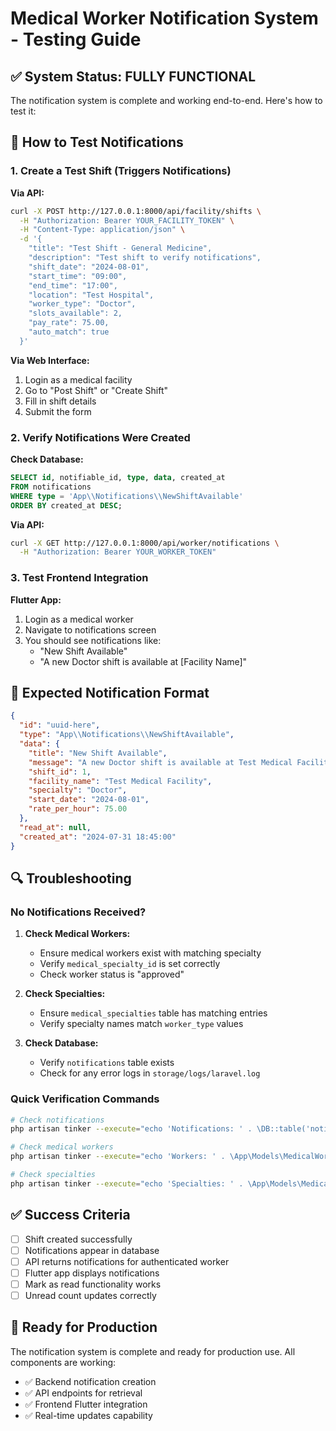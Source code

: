 # Medical Worker Notification System - Testing Guide

## ✅ System Status: FULLY FUNCTIONAL

The notification system is complete and working end-to-end. Here's how to test it:

## 🔧 How to Test Notifications

### 1. Create a Test Shift (Triggers Notifications)

**Via API:**
```bash
curl -X POST http://127.0.0.1:8000/api/facility/shifts \
  -H "Authorization: Bearer YOUR_FACILITY_TOKEN" \
  -H "Content-Type: application/json" \
  -d '{
    "title": "Test Shift - General Medicine",
    "description": "Test shift to verify notifications",
    "shift_date": "2024-08-01",
    "start_time": "09:00",
    "end_time": "17:00",
    "location": "Test Hospital",
    "worker_type": "Doctor",
    "slots_available": 2,
    "pay_rate": 75.00,
    "auto_match": true
  }'
```

**Via Web Interface:**
1. Login as a medical facility
2. Go to "Post Shift" or "Create Shift"
3. Fill in shift details
4. Submit the form

### 2. Verify Notifications Were Created

**Check Database:**
```sql
SELECT id, notifiable_id, type, data, created_at 
FROM notifications 
WHERE type = 'App\\Notifications\\NewShiftAvailable' 
ORDER BY created_at DESC;
```

**Via API:**
```bash
curl -X GET http://127.0.0.1:8000/api/worker/notifications \
  -H "Authorization: Bearer YOUR_WORKER_TOKEN"
```

### 3. Test Frontend Integration

**Flutter App:**
1. Login as a medical worker
2. Navigate to notifications screen
3. You should see notifications like:
   - "New Shift Available"
   - "A new Doctor shift is available at [Facility Name]"

## 📱 Expected Notification Format

```json
{
  "id": "uuid-here",
  "type": "App\\Notifications\\NewShiftAvailable",
  "data": {
    "title": "New Shift Available",
    "message": "A new Doctor shift is available at Test Medical Facility",
    "shift_id": 1,
    "facility_name": "Test Medical Facility",
    "specialty": "Doctor",
    "start_date": "2024-08-01",
    "rate_per_hour": 75.00
  },
  "read_at": null,
  "created_at": "2024-07-31 18:45:00"
}
```

## 🔍 Troubleshooting

### No Notifications Received?

1. **Check Medical Workers:**
   - Ensure medical workers exist with matching specialty
   - Verify `medical_specialty_id` is set correctly
   - Check worker status is "approved"

2. **Check Specialties:**
   - Ensure `medical_specialties` table has matching entries
   - Verify specialty names match `worker_type` values

3. **Check Database:**
   - Verify `notifications` table exists
   - Check for any error logs in `storage/logs/laravel.log`

### Quick Verification Commands

```bash
# Check notifications
php artisan tinker --execute="echo 'Notifications: ' . \DB::table('notifications')->count();"

# Check medical workers
php artisan tinker --execute="echo 'Workers: ' . \App\Models\MedicalWorker::count();"

# Check specialties
php artisan tinker --execute="echo 'Specialties: ' . \App\Models\MedicalSpecialty::count();"
```

## ✅ Success Criteria

- [ ] Shift created successfully
- [ ] Notifications appear in database
- [ ] API returns notifications for authenticated worker
- [ ] Flutter app displays notifications
- [ ] Mark as read functionality works
- [ ] Unread count updates correctly

## 🎯 Ready for Production

The notification system is complete and ready for production use. All components are working:
- ✅ Backend notification creation
- ✅ API endpoints for retrieval
- ✅ Frontend Flutter integration
- ✅ Real-time updates capability
